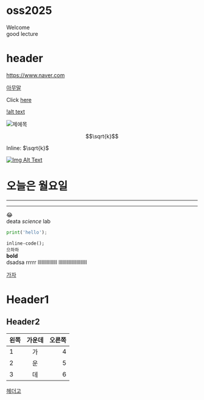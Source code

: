 # oss2025  
Welcome  
good lecture  
# header

https://www.naver.com  

[아무말](https://www.naver.com)  

Click [here][여기]  



[!alt text](logo.png "제목")  

![][id]  

[id]:logo.png "제에목"  
  
$$\sqrt{k}$$

Inline: $\sqrt{k}$  

[![Img Alt Text](http://img.youtube.com/vi/aZCXOw707nc/0.jpg)](https://youtu.be/aZCX0w707nc "Video Title")



  

[여기]:https://www.naver.com

# 오늘은 월요일
----
****
😂  
deata *science* lab  


```python
print('hello');  
```

`inline-code();`    
`으하하`  
**bold**    
dsadsa
rrrrr
lllllllllllllll
llllllllllllllllllllll

<a id="heehee"></a>
[가자](#heehee)


Header1
=======  
 
Header2
--------     



|왼쪽 |가운데|오른쪽|
|:----|:----:|----:|
|1    |가    |4    |
|2    |운    |5    | 
|3    |데    |6    |



  
[헤더고](#header)   
